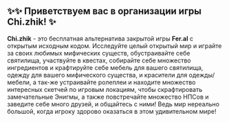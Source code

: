 ## ✨✨ Приветствуем вас в организации игры Chi.zhik! ✨

**Chi.zhik** - это бесплатная альтернатива закрытой игры **Fer.al** с открытым исходным кодом. Исследуйте целый открытый мир и играйте за своих любимых мифических существ, обустраивайте себе святилища, участвуйте в квестах, собирайте себе множество ингредиентов и крафтируйте себе мебель для вашего святилища, одежду для вашего мифического существа, и красители для одежды/мебели, а так-же устраивайте ролеплеи и находите множество интересных скетчей по игровым локациям, чтобы скрафтировать замечательные Энигмы, а также повстречайте множество НПСов и заведите себе много друзей, и общайтесь с ними! Ведь мир нереально большой, когда игроку здорово оказаться в этом удивительном мире!
